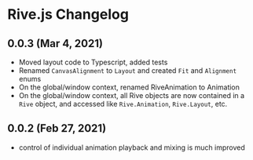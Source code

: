 # Rive.js Changelog

## 0.0.3 (Mar 4, 2021)
- Moved layout code to Typescript, added tests
- Renamed `CanvasAlignment` to `Layout` and created `Fit` and `Alignment` enums
- On the global/window context, renamed RiveAnimation to Animation 
- On the global/window context, all Rive objects are now contained in a `Rive` object, and accessed like `Rive.Animation`, `Rive.Layout`, etc.
## 0.0.2 (Feb 27, 2021)
- control of individual animation playback and mixing is much improved